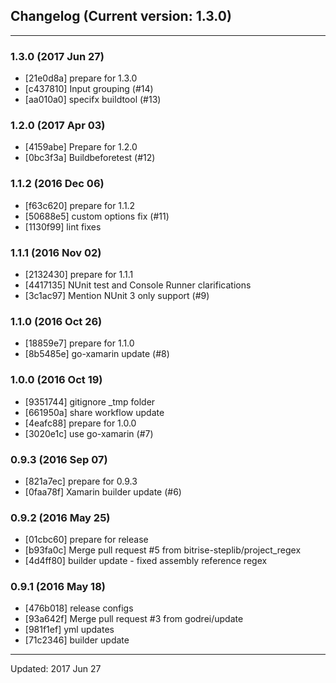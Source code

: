 ## Changelog (Current version: 1.3.0)

-----------------

### 1.3.0 (2017 Jun 27)

* [21e0d8a] prepare for 1.3.0
* [c437810] Input grouping (#14)
* [aa010a0] specifx buildtool (#13)

### 1.2.0 (2017 Apr 03)

* [4159abe] Prepare for 1.2.0
* [0bc3f3a] Buildbeforetest (#12)

### 1.1.2 (2016 Dec 06)

* [f63c620] prepare for 1.1.2
* [50688e5] custom options fix (#11)
* [1130f99] lint fixes

### 1.1.1 (2016 Nov 02)

* [2132430] prepare for 1.1.1
* [4417135] NUnit test and Console Runner clarifications
* [3c1ac97] Mention NUnit 3 only support (#9)

### 1.1.0 (2016 Oct 26)

* [18859e7] prepare for 1.1.0
* [8b5485e] go-xamarin update (#8)

### 1.0.0 (2016 Oct 19)

* [9351744] gitignore _tmp folder
* [661950a] share workflow update
* [4eafc88] prepare for 1.0.0
* [3020e1c] use go-xamarin (#7)

### 0.9.3 (2016 Sep 07)

* [821a7ec] prepare for 0.9.3
* [0faa78f] Xamarin builder update (#6)

### 0.9.2 (2016 May 25)

* [01cbc60] prepare for release
* [b93fa0c] Merge pull request #5 from bitrise-steplib/project_regex
* [4d4ff80] builder update - fixed assembly reference regex

### 0.9.1 (2016 May 18)

* [476b018] release configs
* [93a642f] Merge pull request #3 from godrei/update
* [981f1ef] yml updates
* [71c2346] builder update

-----------------

Updated: 2017 Jun 27